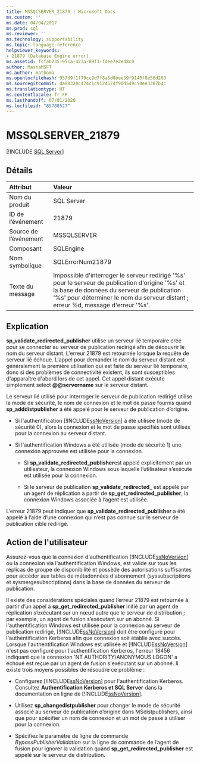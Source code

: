 ```yaml
---
title: MSSQLSERVER_21879 | Microsoft Docs
ms.custom: ''
ms.date: 04/04/2017
ms.prod: sql
ms.reviewer: ''
ms.technology: supportability
ms.topic: language-reference
helpviewer_keywords:
- 21879 (Database Engine error)
ms.assetid: fcfab735-05ca-423a-89f1-fdee7e2ed8c0
author: MashaMSFT
ms.author: mathoma
ms.openlocfilehash: 957d9f1f79cc9d7f8a5d0bee39f9140f8e56d263
ms.sourcegitcommit: da88320c474c1c9124574f90d549c50ee3387b4c
ms.translationtype: HT
ms.contentlocale: fr-FR
ms.lasthandoff: 07/01/2020
ms.locfileid: "85780527"
---
```

# <a name="mssqlserver_21879"></a>MSSQLSERVER_21879
 [!INCLUDE [SQL Server](../../includes/applies-to-version/sqlserver.md)]
  
## <a name="details"></a>Détails  
  
| Attribut | Valeur |  
| :-------- | :---- |  
|Nom du produit|SQL Server|  
|ID de l’événement|21879|  
|Source de l’événement|MSSQLSERVER|  
|Composant|SQLEngine|  
|Nom symbolique|SQLErrorNum21879|  
|Texte du message|Impossible d'interroger le serveur redirigé '%s' pour le serveur de publication d'origine '%s' et la base de données du serveur de publication '%s' pour déterminer le nom du serveur distant ; erreur %d, message d'erreur '%s'.|  
  
## <a name="explanation"></a>Explication  
**sp_validate_redirected_publisher** utilise un serveur lié temporaire créé pour se connecter au serveur de publication redirigé afin de découvrir le nom du serveur distant. L'erreur 21879 est retournée lorsque la requête de serveur lié échoue. L'appel pour demander le nom du serveur distant est généralement la première utilisation qui est faite du serveur lié temporaire, donc si des problèmes de connectivité existent, ils sont susceptibles d'apparaître d'abord lors de cet appel. Cet appel distant exécute simplement select **@@servername** sur le serveur distant.  
  
Le serveur lié utilisé pour interroger le serveur de publication redirigé utilise le mode de sécurité, le nom de connexion et le mot de passe fournis quand **sp_adddistpublisher** a été appelé pour le serveur de publication d’origine.  
  
-   Si l'authentification [!INCLUDE[ssNoVersion](../../includes/ssnoversion-md.md)] a été utilisée (mode de sécurité 0), alors la connexion et le mot de passe spécifiés sont utilisés pour la connexion au serveur distant.  
  
-   Si l'authentification Windows a été utilisée (mode de sécurité 1) une connexion approuvée est utilisée pour la connexion.  
  
    -   Si **sp_validate_redirected_publisher**est appelé explicitement par un utilisateur, la connexion Windows sous laquelle l’utilisateur s’exécute est utilisée pour la connexion.  
  
    -   Si le serveur de publication **sp_validate_redirected_** est appelé par un agent de réplication à partir de **sp_get_redirected_publisher**, la connexion Windows associée à l’agent est utilisée.  
  
L’erreur 21879 peut indiquer que **sp_validate_redirected_publisher** a été appelé à l’aide d’une connexion qui n’est pas connue sur le serveur de publication cible redirigé.  
  
## <a name="user-action"></a>Action de l'utilisateur  
Assurez-vous que la connexion d'authentification [!INCLUDE[ssNoVersion](../../includes/ssnoversion-md.md)] ou la connexion via l'authentification Windows, est valide sur tous les réplicas de groupe de disponibilité et possède des autorisations suffisantes pour accéder aux tables de métadonnées d'abonnement (syssubscriptions et sysmergesubscriptions) dans la base de données du serveur de publication.  
  
Il existe des considérations spéciales quand l’erreur 21879 est retournée à partir d’un appel à **sp_get_redirected_publisher** initié par un agent de réplication s’exécutant sur un nœud autre que le serveur de distribution ; par exemple, un agent de fusion s’exécutant sur un abonné. Si l'authentification Windows est utilisée pour la connexion au serveur de publication redirigé, [!INCLUDE[ssNoVersion](../../includes/ssnoversion-md.md)] doit être configuré pour l'authentification Kerberos afin que connexion soit établie avec succès. Lorsque l'authentification Windows est utilisée et [!INCLUDE[ssNoVersion](../../includes/ssnoversion-md.md)] n'est pas configuré pour l'authentification Kerberos, l'erreur 18456 indiquant que la connexion 'NT AUTHORITY\ANONYMOUS LOGON' a échoué est reçue par un agent de fusion s'exécutant sur un abonné. Il existe trois moyens possibles de résoudre ce problème :  
  
-   Configurez [!INCLUDE[ssNoVersion](../../includes/ssnoversion-md.md)] pour l'authentification Kerberos. Consultez **Authentification Kerberos et SQL Server** dans la documentation en ligne de [!INCLUDE[ssNoVersion](../../includes/ssnoversion-md.md)].  
  
-   Utilisez **sp_changedistpublisher** pour changer le mode de sécurité associé au serveur de publication d’origine dans MSdistpublishers, ainsi que pour spécifier un nom de connexion et un mot de passe à utiliser pour la connexion.  
  
-   Spécifiez le paramètre de ligne de commande *BypassPublisherValidation* sur la ligne de commande de l’agent de fusion pour ignorer la validation quand **sp_get_redirected_publisher** est appelé sur le serveur de distribution.  
  
